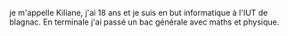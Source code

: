 je m'appelle Kiliane, j'ai 18 ans et je suis en but informatique à l'IUT de blagnac. En terminale j'ai passé un bac générale avec maths et physique. 
